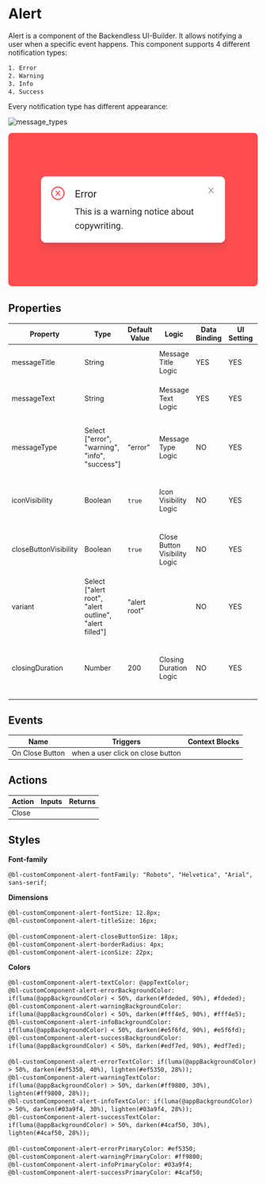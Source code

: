 # Alert

Alert is a component of the Backendless UI-Builder. It allows notifying a user when a specific event happens. This component supports 4 different notification types:

    1. Error
    2. Warning
    3. Info
    4. Success

Every notification type has different appearance:

![message_types](https://user-images.githubusercontent.com/115621450/195350227-3356e00e-bb69-4322-83c6-e10ade596f86.png)




<p align="center">
  <img src="./thumbnail.png" alt="main thumbnail" width="780"/>
</p>

## Properties

| Property              | Type                                                   | Default Value | Logic                         | Data Binding | UI Setting | Description                                                              |
|-----------------------|--------------------------------------------------------|---------------|-------------------------------|--------------|------------|--------------------------------------------------------------------------|
| messageTitle          | String                                                 |               | Message Title Logic           | YES          | YES        | Allows writing the title of message.                                     |
| messageText           | String                                                 |               | Message Text Logic            | YES          | YES        | Allows writing the text of message.                                      |
| messageType           | Select ["error", "warning", "info", "success"]         | "error"       | Message Type Logic            | NO           | YES        | Allows select type of alert (error, warning, info, success).             |
| iconVisibility        | Boolean                                                | `true`        | Icon Visibility Logic         | NO           | YES        | Allows making alerts with or without icon.                               |
| closeButtonVisibility | Boolean                                                | `true`        | Close Button Visibility Logic | NO           | YES        | Allows making alerts with or without a close button.                     |
| variant               | Select ["alert root", "alert outline", "alert filled"] | "alert root"  |                               | NO           | YES        | Allows select style for alert (alert root, alert outline, alert filled). |
| closingDuration       | Number                                                 | 200           | Closing Duration Logic        | NO           | YES        | Allows specifying speed animation closing (ms) for the alert.            |

## Events

| Name            | Triggers                          | Context Blocks |
|-----------------|-----------------------------------|----------------|
| On Close Button | when a user click on close button |                |


## Actions

| Action | Inputs | Returns |
|--------|--------|---------|
| Close  |        |         |

## Styles

**Font-family**
````
@bl-customComponent-alert-fontFamily: "Roboto", "Helvetica", "Arial", sans-serif;
````

**Dimensions**
````
@bl-customComponent-alert-fontSize: 12.8px;
@bl-customComponent-alert-titleSize: 16px;

@bl-customComponent-alert-closeButtonSize: 18px;
@bl-customComponent-alert-borderRadius: 4px;
@bl-customComponent-alert-iconSize: 22px;
````

**Colors**
````
@bl-customComponent-alert-textColor: @appTextColor;
@bl-customComponent-alert-errorBackgroundColor: if(luma(@appBackgroundColor) < 50%, darken(#fdeded, 90%), #fdeded);
@bl-customComponent-alert-warningBackgroundColor: if(luma(@appBackgroundColor) < 50%, darken(#fff4e5, 90%), #fff4e5);
@bl-customComponent-alert-infoBackgroundColor: if(luma(@appBackgroundColor) < 50%, darken(#e5f6fd, 90%), #e5f6fd);
@bl-customComponent-alert-successBackgroundColor: if(luma(@appBackgroundColor) < 50%, darken(#edf7ed, 90%), #edf7ed);

@bl-customComponent-alert-errorTextColor: if(luma(@appBackgroundColor) > 50%, darken(#ef5350, 40%), lighten(#ef5350, 28%));
@bl-customComponent-alert-warningTextColor: if(luma(@appBackgroundColor) > 50%, darken(#ff9800, 30%), lighten(#ff9800, 28%));
@bl-customComponent-alert-infoTextColor: if(luma(@appBackgroundColor) > 50%, darken(#03a9f4, 30%), lighten(#03a9f4, 28%));
@bl-customComponent-alert-successTextColor: if(luma(@appBackgroundColor) > 50%, darken(#4caf50, 30%), lighten(#4caf50, 28%));

@bl-customComponent-alert-errorPrimaryColor: #ef5350;
@bl-customComponent-alert-warningPrimaryColor: #ff9800;
@bl-customComponent-alert-infoPrimaryColor: #03a9f4;
@bl-customComponent-alert-successPrimaryColor: #4caf50;
````
